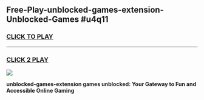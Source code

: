 
## Free-Play-unblocked-games-extension-Unblocked-Games #u4q11
<h3>
<a href="https://news.freeplayer.one?title=unblocked-games-extension&ref=8M">CLICK TO PLAY</a></h3>
<hr>

<h3>
<a href="https://news.freeplayer.one?title=unblocked-games-extension&ref=8M">CLICK 2 PLAY</a>
  
</h3>

<a href="https://news.freeplayer.one?title=unblocked-games-extension&ref=8M"><img src="https://clearcache.store/games.png"></a>


**unblocked-games-extension games unblocked: Your Gateway to Fun and Accessible Online Gaming**
